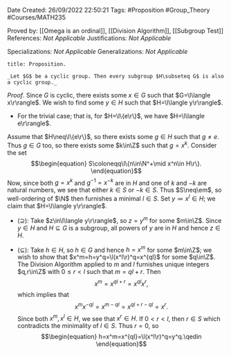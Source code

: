 <div class="topSpace"></div>

Date Created: 26/09/2022 22:50:21
Tags: #Proposition #Group_Theory #Courses/MATH235

Proved by: [[Omega is an ordinal]], [[Division Algorithm]], [[Subgroup Test]]
References: _Not Applicable_
Justifications: _Not Applicable_

Specializations: _Not Applicable_
Generalizations: _Not Applicable_

``` ad-Proposition
title: Proposition.

_Let $G$ be a cyclic group. Then every subgroup $H\subseteq G$ is also a cyclic group._

```

_Proof_. Since $G$ is cyclic, there exists some $x\in G$ such that $G=\l\langle x\r\rangle$. We wish to find some $y\in H$ such that $H=\l\langle y\r\rangle$.
* For the trivial case; that is, for $H=\l\{e\r\}$, we have $H=\l\langle e\r\rangle$.

Assume that $H\neq\l\{e\r\}$, so there exists some $g\in H$ such that $g\neq e$. Thus $g\in G$ too, so there exists some $k\in\Z$ such that $g=x^k$. Consider the set
$$\begin{equation}
    S\coloneqq\l\{n\in\N^+\mid x^n\in H\r\}.
\end{equation}$$
Now, since both $g=x^k$ and $g^{-1}=x^{-k}$ are in $H$ and one of $k$ and $-k$ are natural numbers, we see that either $k\in S$ or $-k\in S$. Thus $S\neq\em$, so well-ordering of $\N$ then furnishes a minimal $l\in S$. Set $y\coloneqq x^l\in H$; we claim that $H=\l\langle y\r\rangle$.
* ($\supseteq$): Take $z\in\l\langle y\r\rangle$, so $z=y^m$ for some $m\in\Z$. Since $y\in H$ and $H\subseteq G$ is a subgroup, all powers of $y$ are in $H$ and hence $z\in H$.

* ($\subseteq$): Take $h\in H$, so $h\in G$ and hence $h=x^m$ for some $m\in\Z$; we wish to show that $x^m=h=y^q=\l(x^l\r)^q=x^{ql}$ for some $q\in\Z$. The Division Algorithm applied to $m$ and $l$ furnishes unique integers $q,r\in\Z$ with $0\leq r<l$ such that $m=ql+r$. Then
$$\begin{equation}
    x^m=x^{ql+r}=x^{ql}x^r,
\end{equation}$$
which implies that
$$\begin{equation}
    x^mx^{-ql}=x^{m-ql}=x^{ql+r-ql}=x^r.
\end{equation}$$
Since both $x^m,x^l\in H$, we see that $x^r\in H$. If $0<r<l$, then $r\in S$ which contradicts the minimality of $l\in S$. Thus $r=0$, so
$$\begin{equation}
    h=x^m=x^{ql}=\l(x^l\r)^q=y^q.\qedin
\end{equation}$$
